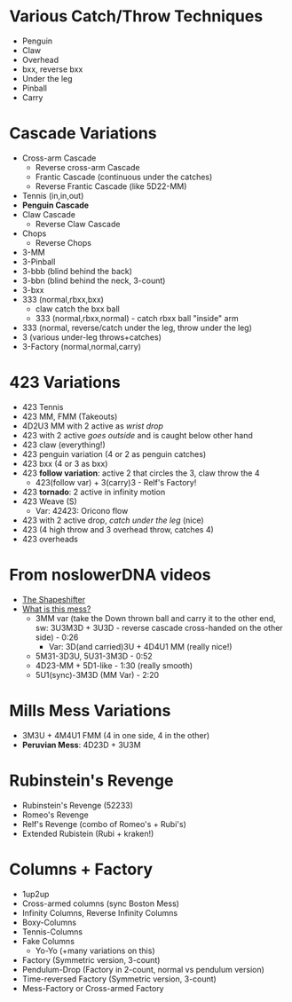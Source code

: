 # Various Catch/Throw Techniques

- Penguin
- Claw
- Overhead
- bxx, reverse bxx
- Under the leg
- Pinball
- Carry

# Cascade Variations

- Cross-arm Cascade
  - Reverse cross-arm Cascade
  - Frantic Cascade (continuous under the catches)
  - Reverse Frantic Cascade (like 5D22-MM)
- Tennis (in,in,out)
- **Penguin Cascade**
- Claw Cascade
  - Reverse Claw Cascade
- Chops
  - Reverse Chops
- 3-MM
- 3-Pinball
- 3-bbb (blind behind the back)
- 3-bbn (blind behind the neck, 3-count)
- 3-bxx
- 333 (normal,rbxx,bxx)
  - claw catch the bxx ball
  - 333 (normal,rbxx,normal) - catch rbxx ball "inside" arm
- 333 (normal, reverse/catch under the leg, throw under the leg)
- 3 (various under-leg throws+catches)
- 3-Factory (normal,normal,carry)

# 423 Variations

- 423 Tennis
- 423 MM, FMM (Takeouts)
- 4D2U3 MM with 2 active as *wrist drop*
- 423 with 2 active *goes outside* and is caught below other hand
- 423 claw (everything!)
- 423 penguin variation (4 or 2 as penguin catches)
- 423 bxx (4 or 3 as bxx)
- 423 **follow variation**: active 2 that circles the 3, claw throw the 4
  - 423(follow var) + 3(carry)3 - Relf's Factory!
- 423 **tornado**: 2 active in infinity motion
- 423 Weave (S)
  - Var: 42423: Oricono flow
- 423 with 2 active drop, *catch under the leg* (nice)
- 423 (4 high throw and 3 overhead throw, catches 4)
- 423 overheads

# From noslowerDNA videos

- [The Shapeshifter](https://www.youtube.com/watch?v=Wrbzlipw0gA)
- [What is this mess?](https://www.youtube.com/watch?v=cUfOLJbIMQ4)
  - 3MM var (take the Down thrown ball and carry it to the other end, 
sw: 3U3M3D + 3U3D - reverse cascade cross-handed on the other side) - 0:26
    - Var: 3D(and carried)3U + 4D4U1 MM (really nice!)
  - 5M31-3D3U, 5U31-3M3D - 0:52
  - 4D23-MM + 5D1-like  - 1:30 (really smooth)
  - 5U1(sync)-3M3D (MM Var) - 2:20

# Mills Mess Variations

- 3M3U + 4M4U1 FMM (4 in one side, 4 in the other)
- **Peruvian Mess**: 4D23D + 3U3M 

# Rubinstein's Revenge

- Rubinstein's Revenge (52233)
- Romeo's Revenge
- Relf's Revenge (combo of Romeo's + Rubi's)
- Extended Rubistein (Rubi + kraken!)

# Columns + Factory

- 1up2up
- Cross-armed columns (sync Boston Mess)
- Infinity Columns, Reverse Infinity Columns
- Boxy-Columns
- Tennis-Columns
- Fake Columns                                                                  
  - Yo-Yo (+many variations on this)
- Factory (Symmetric version, 3-count)
- Pendulum-Drop (Factory in 2-count, normal vs pendulum version)
- Time-reversed Factory (Symmetric version, 3-count)
- Mess-Factory or Cross-armed Factory


